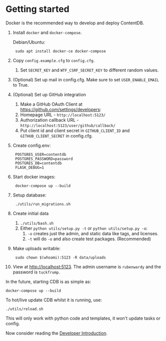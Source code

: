 # Getting started

Docker is the recommended way to develop and deploy ContentDB.

1. Install `docker` and `docker-compose`.

	Debian/Ubuntu:

		sudo apt install docker-ce docker-compose

2. Copy `config.example.cfg` to `config.cfg`.

	1. Set `SECRET_KEY` and `WTF_CSRF_SECRET_KEY` to different random values.

3. (Optional) Set up mail in config.cfg.
   Make sure to set `USER_ENABLE_EMAIL` to True.

4. (Optional) Set up GitHub integration
	1. Make a GitHub OAuth Client at <https://github.com/settings/developers>:
	2. Homepage URL - `http://localhost:5123/`
	3. Authorization callback URL - `http://localhost:5123/user/github/callback/`
	4. Put client id and client secret in `GITHUB_CLIENT_ID` and `GITHUB_CLIENT_SECRET` in config.cfg.

5. Create config.env:

		POSTGRES_USER=contentdb
		POSTGRES_PASSWORD=password
		POSTGRES_DB=contentdb
		FLASK_DEBUG=1

6. Start docker images:

		docker-compose up --build

7. Setup database:

		./utils/run_migrations.sh

8. Create initial data
	1. `./utils/bash.sh`
	2. Either `python utils/setup.py -t` or `python utils/setup.py -o`:
	  	1. `-o` creates just the admin, and static data like tags, and licenses.
	  	2. `-t` will do `-o` and also create test packages. (Recommended)

9. Make uploads writable:

		sudo chown $(whoami):5123 -R data/uploads

10. View at <http://localhost:5123>.
   The admin username is `rubenwardy` and the password is `tuckfrump`.

In the future, starting CDB is as simple as:

	docker-compose up --build

To hot/live update CDB whilst it is running, use:

	./utils/reload.sh

This will only work with python code and templates, it won't update tasks or config.

Now consider reading the [Developer Introduction](dev_intro.md).
